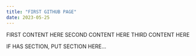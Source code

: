 ```yaml
---
title: "FIRST GITHUB PAGE"
date: 2023-05-25
---
```



FIRST CONTENT HERE
SECOND CONTENT HERE
THIRD CONTENT HERE

IF HAS SECTION, PUT SECTION HERE...
